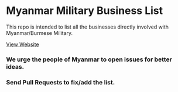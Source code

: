 # Myanmar Military Business List

This repo is intended to list all the businesses directly involved with Myanmar/Burmese Military.

[View Website](https://freedomformyanmar.github.io/military-biz-list/)

### We urge the people of Myanmar to open issues for better ideas.
### Send Pull Requests to fix/add the list.
